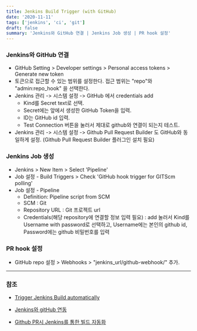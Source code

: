 ```yaml
---
title: Jenkins Build Trigger (with GitHub)
date: '2020-11-11'
tags: ['jenkins', 'ci', 'git']
draft: false
summary: 'Jenkins와 GitHub 연결 | Jenkins Job 생성 | PR hook 설정'
---
```


### Jenkins와 GitHub 연결

- GitHub Setting > Developer settings > Personal access tokens > Generate new token
- 토큰으로 접근할 수 있는 범위를 설정한다. 접근 범위는 "repo"와 "admin:repo_hook" 을 선택한다.
- Jenkins 관리 -> 시스템 설정 -> GitHub 에서 credentials add
  - Kind를 Secret text로 선택.
  - Secret에는 앞에서 생성한 GitHub Token을 입력.
  - ID는 GitHub id 입력.
  - Test Connection 버튼을 눌러서 제대로 github와 연결이 되는지 테스트.
- Jenkins 관리 -> 시스템 설정 -> Github Pull Request Builder 도 GitHub와 동일하게 설정. (Github Pull Request Builder 플러그인 설치 필요)

### Jenkins Job 생성

- Jenkins > New Item > Select 'Pipeline'
- Job 설정 - Build Triggers > Check 'GitHub hook trigger for GITScm polling'
- Job 설정 - Pipeline
  - Definition: Pipeline script from SCM
  - SCM : Git
  - Repository URL : Git 프로젝트 url
  - Credentials(해당 repository에 연결할 정보 입력 필요) : add 눌러서 Kind를 Username with password로 선택하고, Username에는 본인의 github id, Password에는 github 비밀번호를 입력

### PR hook 설정

- GitHub repo 설정 > Webhooks > "jenkins_url/github-webhook/" 추가.

---

### 참조

- [Trigger Jenkins Build automatically](https://www.youtube.com/watch?v=CmwTPxdx24Y)

- [Jenkins와 gitHub 연동](https://bcho.tistory.com/1237)

- [Github PR시 Jenkins를 통한 빌드 자동화](https://forl.tistory.com/m/139)
